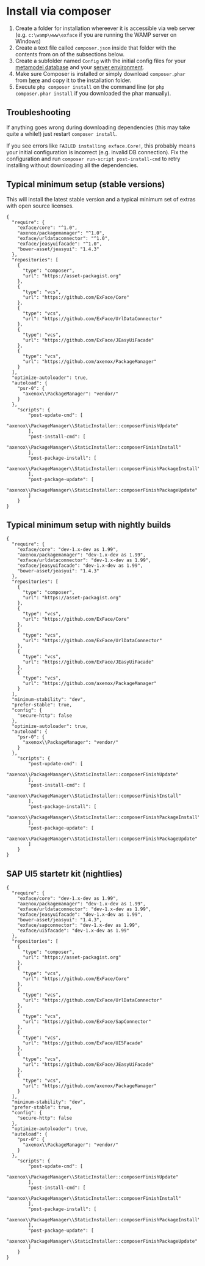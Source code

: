 # Install via composer

1. Create a folder for installation whereever it is accessible via web server (e.g. `c:\wamp\www\exface` if you are running the WAMP server on Windows)
2. Create a text file called `composer.json` inside that folder with the contents from on of the subsections below. 
3. Create a subfolder named `Config` with the initial config files for your [metamodel database](Configure_metamodel_DB.md) and your [server environment](Initial_configuration.md).
4. Make sure Composer is installed or simply download `composer.phar` from [here](https://getcomposer.org/download/) and copy it to the installation folder.
5. Execute `php composer install` on the command line (or `php composer.phar install` if you downloaded the phar manually).

## Troubleshooting

If anything goes wrong during downloading dependencies (this may take quite a while!) just restart `composer install`.

If you see errors like `FAILED installing exface.Core!`, this probably means your initial configuration is incorrect (e.g. invalid DB connection). Fix the configuration and run `composer run-script post-install-cmd` to retry installing without downloading all the dependencies.
	
## Typical minimum setup (stable versions)

This will install the latest stable version and a typical minimum set of extras with open source licenses. 

```
{
  "require": {
    "exface/core": "^1.0",
    "axenox/packagemanager": "^1.0",
    "exface/urldataconnector": "^1.0",
    "exface/jeasyuifacade": "^1.0",
    "bower-asset/jeasyui": "1.4.3"
  },
  "repositories": [
    {
      "type": "composer",
      "url": "https://asset-packagist.org"
    },
    {
      "type": "vcs",
      "url": "https://github.com/ExFace/Core"
    },
    {
      "type": "vcs",
      "url": "https://github.com/ExFace/UrlDataConnector"
    },
    {
      "type": "vcs",
      "url": "https://github.com/ExFace/JEasyUiFacade"
    },
    {
      "type": "vcs",
      "url": "https://github.com/axenox/PackageManager"
    }
  ],
  "optimize-autoloader": true,
  "autoload": {
    "psr-0": {
      "axenox\\PackageManager": "vendor/"
    }
  },
	"scripts": {
	    "post-update-cmd": [
	        "axenox\\PackageManager\\StaticInstaller::composerFinishUpdate"
	    ],
	    "post-install-cmd": [
	        "axenox\\PackageManager\\StaticInstaller::composerFinishInstall"
	    ],
	    "post-package-install": [
	        "axenox\\PackageManager\\StaticInstaller::composerFinishPackageInstall"
	    ],
	    "post-package-update": [
	        "axenox\\PackageManager\\StaticInstaller::composerFinishPackageUpdate"
	    ]
	}
}
```

## Typical minimum setup with nightly builds

```
{
  "require": {
    "exface/core": "dev-1.x-dev as 1.99",
    "axenox/packagemanager": "dev-1.x-dev as 1.99",
    "exface/urldataconnector": "dev-1.x-dev as 1.99",
    "exface/jeasyuifacade": "dev-1.x-dev as 1.99",
    "bower-asset/jeasyui": "1.4.3"
  },
  "repositories": [
    {
      "type": "composer",
      "url": "https://asset-packagist.org"
    },
    {
      "type": "vcs",
      "url": "https://github.com/ExFace/Core"
    },
    {
      "type": "vcs",
      "url": "https://github.com/ExFace/UrlDataConnector"
    },
    {
      "type": "vcs",
      "url": "https://github.com/ExFace/JEasyUiFacade"
    },
    {
      "type": "vcs",
      "url": "https://github.com/axenox/PackageManager"
    }
  ],
  "minimum-stability": "dev",
  "prefer-stable": true,
  "config": {
    "secure-http": false
  },
  "optimize-autoloader": true,
  "autoload": {
    "psr-0": {
      "axenox\\PackageManager": "vendor/"
    }
  },
	"scripts": {
	    "post-update-cmd": [
	        "axenox\\PackageManager\\StaticInstaller::composerFinishUpdate"
	    ],
	    "post-install-cmd": [
	        "axenox\\PackageManager\\StaticInstaller::composerFinishInstall"
	    ],
	    "post-package-install": [
	        "axenox\\PackageManager\\StaticInstaller::composerFinishPackageInstall"
	    ],
	    "post-package-update": [
	        "axenox\\PackageManager\\StaticInstaller::composerFinishPackageUpdate"
	    ]
	}
}
```

## SAP UI5 startetr kit (nightlies)

```
{
  "require": {
    "exface/core": "dev-1.x-dev as 1.99",
    "axenox/packagemanager": "dev-1.x-dev as 1.99",
    "exface/urldataconnector": "dev-1.x-dev as 1.99",
    "exface/jeasyuifacade": "dev-1.x-dev as 1.99",
    "bower-asset/jeasyui": "1.4.3",
    "exface/sapconnector": "dev-1.x-dev as 1.99",
    "exface/ui5facade": "dev-1.x-dev as 1.99"
  },
  "repositories": [
    {
      "type": "composer",
      "url": "https://asset-packagist.org"
    },
    {
      "type": "vcs",
      "url": "https://github.com/ExFace/Core"
    },
    {
      "type": "vcs",
      "url": "https://github.com/ExFace/UrlDataConnector"
    },
    {
      "type": "vcs",
      "url": "https://github.com/ExFace/SapConnector"
    },
    {
      "type": "vcs",
      "url": "https://github.com/ExFace/UI5Facade"
    },
    {
      "type": "vcs",
      "url": "https://github.com/ExFace/JEasyUiFacade"
    },
    {
      "type": "vcs",
      "url": "https://github.com/axenox/PackageManager"
    }
  ],
  "minimum-stability": "dev",
  "prefer-stable": true,
  "config": {
    "secure-http": false
  },
  "optimize-autoloader": true,
  "autoload": {
    "psr-0": {
      "axenox\\PackageManager": "vendor/"
    }
  },
	"scripts": {
	    "post-update-cmd": [
	        "axenox\\PackageManager\\StaticInstaller::composerFinishUpdate"
	    ],
	    "post-install-cmd": [
	        "axenox\\PackageManager\\StaticInstaller::composerFinishInstall"
	    ],
	    "post-package-install": [
	        "axenox\\PackageManager\\StaticInstaller::composerFinishPackageInstall"
	    ],
	    "post-package-update": [
	        "axenox\\PackageManager\\StaticInstaller::composerFinishPackageUpdate"
	    ]
	}
}
```